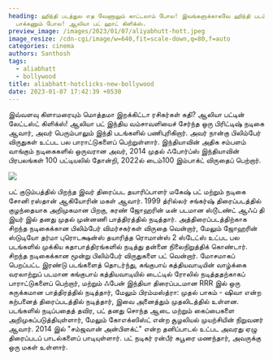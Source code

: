 ```yaml
---
heading: ஹிந்தி படத்துல எத வேணாலும் காட்டலாம் போல! இவங்களுக்காகவே ஹிந்தி படம்
  பாக்கணும் போல! ஆலியா பட் ஹாட் கிளிக்ஸ்.
preview_image: /images/2023/01/07/aliyabhutt-hott.jpeg
image_resize: /cdn-cgi/image/w=640,fit=scale-down,q=80,f=auto
categories: cinema
authors: Santhosh
tags:
  - aliabhatt
  - bollywood
title: aliabhatt-hotclicks-new-bollywood
date: 2023-01-07 17:42:39 +0530
---
```

இவ்வளவு கிளாமரையும் மொத்தமா இறக்கிட்டா ரசிகர்கள் கதி? ஆலியா பட்டின் லேட்டஸ்ட் கிளிக்ஸ்!
ஆலியா பட் இந்திய வம்சாவளியைச் சேர்ந்த ஒரு பிரிட்டிஷ் நடிகை ஆவார், அவர் பெரும்பாலும் இந்தி படங்களில் பணிபுரிகிறார். அவர் நான்கு பிலிம்பேர் விருதுகள் உட்பட பல பாராட்டுகளைப் பெற்றுள்ளார். இந்தியாவின் அதிக சம்பளம் வாங்கும் நடிகைகளில் ஒருவரான அவர், 2014 முதல் ஃபோர்ப்ஸ் இந்தியாவின் பிரபலங்கள் 100 பட்டியலில் தோன்றி, 2022ல் டைம்100 இம்பாக்ட் விருதைப் பெற்றார்.


![](/images/2023/01/07/aliabhatt-hotclicks-new-bollywood.jpeg)

பட் குடும்பத்தில் பிறந்த இவர் திரைப்பட தயாரிப்பாளர் மகேஷ் பட் மற்றும் நடிகை சோனி ரஸ்தான் ஆகியோரின் மகள் ஆவார். 1999 த்ரில்லர் சங்கர்ஷ் திரைப்படத்தில் குழந்தையாக அறிமுகமான பிறகு, கரண் ஜோஹரின் டீன் படமான ஸ்டூடண்ட் ஆஃப் தி இயர்  இல் தனது முதல் முன்னணி பாத்திரத்தில் நடித்தார். அத்திரைப்படத்திற்காக சிறந்த நடிகைக்கான பிலிம்பேர் விமர்சகர்கள் விருதை வென்றார், மேலும் ஜோஹரின் ஸ்டுடியோ தர்மா புரொடக்ஷன்ஸ் தயாரித்த ரொமான்ஸ் 2 ஸ்டேட்ஸ் உட்பட பல படங்களில் முக்கிய கதாபாத்திரங்களில் நடித்து தன்னை நிலைநிறுத்திக் கொண்டார். 
 சிறந்த நடிகைக்கான மூன்று பிலிம்பேர் விருதுகளை பட் வென்றார். மோசமாகப் பெறப்பட்ட இரண்டு படங்களைத் தொடர்ந்து, கங்குபாய் கத்தியவாடியின் வாழ்க்கை வரலாற்றுப் படமான கங்குபாய் கத்தியவாடியில் டைட்டில் ரோலில் நடித்ததற்காகப் பாராட்டுகளைப் பெற்றார், மற்றும் ஃபேன் இந்தியா திரைப்படமான RRR இல் ஒரு சுருக்கமான பாத்திரத்தில் நடித்தார், மேலும் பிரம்மஸ்த்ரா: முதல் பாகம் - ஷிவா என்ற கற்பனைத் திரைப்படத்தில் நடித்தார், இவை அனைத்தும் முதலிடத்தில் உள்ளன.
படங்களில் நடிப்பதைத் தவிர, பட் தனது சொந்த ஆடை மற்றும் கைப்பைகளை அறிமுகப்படுத்தியுள்ளார், மேலும் கோஎக்ஸிஸ்ட் என்ற சூழலியல் முயற்சியின் நிறுவனர் ஆவார். 2014 இல் "சம்ஜவான் அன்பிளக்ட்" என்ற தனிப்பாடல் உட்பட அவரது ஏழு திரைப்படப் பாடல்களைப் பாடியுள்ளார். பட் நடிகர் ரன்பீர் கபூரை மணந்தார், அவருக்கு ஒரு மகள் உள்ளார்.
